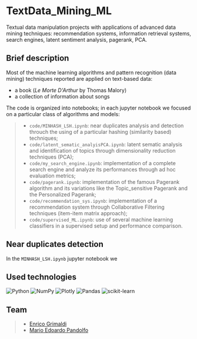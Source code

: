 # TextData_Mining_ML
Textual data manipulation projects with applications of advanced data mining techniques: recommendation systems, information retrieval systems, search engines, latent sentiment analysis, pagerank, PCA.

## Brief description
Most of the machine learning algorithms and pattern recognition (data mining) techniques reported are applied on text-based data:
- a book (*Le Morte D'Arthur* by Thomas Malory)
- a collection of information about songs


The code is organized into notebooks; in each jupyter notebook we focused on a particular class of algorithms and models:
>- `code/MINHASH_LSH.ipynb`: near duplicates analysis and detection throuch the using of a particular hashing (similarity based) techniques;
>- `code/latent_sematic_analyisPCA.ipynb`: latent sematic analysis and identification of topics through dimensionality reduction techniques (PCA);
>- `code/my_search_engine.ipynb`: implementation of a complete search engine and analyze its performances through ad hoc evaluation metrics;
>- `code/pagerank.ipynb`: implementation of the famous Pagerank algorithm and its variations like the Topic_sensitive Pagerank and the Personalized Pagerank;
>- `code/recommendation_sys.ipynb`: implementation of a recommendation system through Collaborative Filtering techniques (item-item matrix approach);
>- `code/supervised_ML.ipynb`: use of several machine learning classifiers in a supervised setup and performance comparison.


## Near duplicates detection
In the `MINHASH_LSH.ipynb` jupyter notebook we


## Used technologies

![Python](https://img.shields.io/badge/python-3670A0?style=for-the-badge&logo=python&logoColor=ffdd54)
![NumPy](https://img.shields.io/badge/numpy-%23013243.svg?style=for-the-badge&logo=numpy&logoColor=white)
![Plotly](https://img.shields.io/badge/Plotly-%233F4F75.svg?style=for-the-badge&logo=plotly&logoColor=white)
![Pandas](https://img.shields.io/badge/pandas-%23150458.svg?style=for-the-badge&logo=pandas&logoColor=white)
![scikit-learn](https://img.shields.io/badge/scikit--learn-%23F7931E.svg?style=for-the-badge&logo=scikit-learn&logoColor=white)
<br />

## Team
>- [Enrico Grimaldi](https://github.com/Engrima18)
>- [Mario Edoardo Pandolfo](https://github.com/JRhin)
